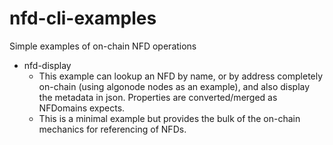# nfd-cli-examples

Simple examples of on-chain NFD operations

* nfd-display
  * This example can lookup an NFD by name, or by address completely on-chain (using algonode nodes as an example), and also display the metadata in json.  Properties are converted/merged as NFDomains expects.
  * This is a minimal example but provides the bulk of the on-chain mechanics for referencing of NFDs.
